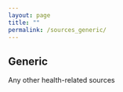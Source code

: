 ```yaml
---
layout: page
title: ""
permalink: /sources_generic/
---
```


Generic
--------
Any other health-related sources

&nbsp;

<div>
<blockquote class="twitter-tweet" data-lang="en">
<a href="https://twitter.com/VeganHealthDiet/status/983422333800116224"></a></blockquote>
<script async="" src="//platform.twitter.com/widgets.js" charset="utf-8"></script>
</div>
